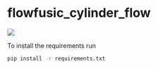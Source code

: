 # flowfusic_cylinder_flow



![](https://github.com/pwswierczynski/flowfusic_cylinder_flow/blob/master/static/flowfusic_logo.png)

To install the requirements run

```bash
pip install -r requirements.txt
```

